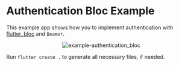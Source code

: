 # Authentication Bloc Example

This example app shows how you to implement authentication with [flutter_bloc](https://pub.dev/packages/flutter_bloc) and `Beamer`.

<p align="center">
<img src="https://raw.githubusercontent.com/slovnicki/beamer/master/examples/authentication_bloc/example-authentication_bloc.gif" alt="example-authentication_bloc">

Run `flutter create .` to generate all necessary files, if needed.